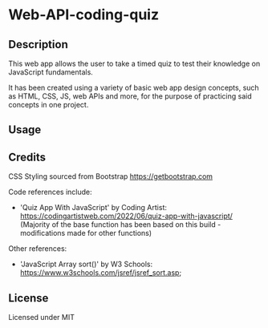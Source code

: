 # Web-API-coding-quiz

## Description

This web app allows the user to take a timed quiz to test their knowledge on JavaScript fundamentals.

It has been created using a variety of basic web app design concepts, such as HTML, CSS, JS, web APIs and more, for the purpose of practicing said concepts in one project.




## Usage



<!-- Provide instructions and examples for use. Include screenshots as needed.

To add a screenshot, create an `assets/images` folder in your repository and upload your screenshot to it. Then, using the relative filepath, add it to your README using the following syntax:

    ```md
    ![alt text](assets/images/screenshot.png)
    ``` -->

<!-- ```
GIVEN I am taking a code quiz
WHEN I click the start button
THEN a timer starts and I am presented with a question
WHEN I answer a question
THEN I am presented with another question
WHEN I answer a question incorrectly
THEN time is subtracted from the clock
WHEN all questions are answered or the timer reaches 0
THEN the game is over
WHEN the game is over
THEN I can save my initials and my score
``` -->

## Credits

CSS Styling sourced from Bootstrap <https://getbootstrap.com>

Code references include:
- 'Quiz App With JavaScript' by Coding Artist: <https://codingartistweb.com/2022/06/quiz-app-with-javascript/> (Majority of the base function has been based on this build - modifications made for other functions)

Other references:
- 'JavaScript Array sort()' by W3 Schools: <https://www.w3schools.com/jsref/jsref_sort.asp>; 


<!-- List your collaborators, if any, with links to their GitHub profiles.

If you used any third-party assets that require attribution, list the creators with links to their primary web presence in this section.

If you followed tutorials, include links to those here as well. -->

## License

Licensed under MIT 
